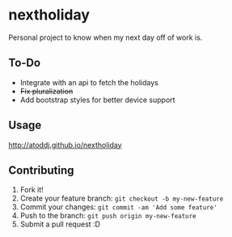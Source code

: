 # nextholiday

Personal project to know when my next day off of work is.


## To-Do
* Integrate with an api to fetch the holidays
* ~~Fix pluralization~~
* Add bootstrap styles for better device support

## Usage

http://atoddj.github.io/nextholiday

## Contributing

1. Fork it!
2. Create your feature branch: `git checkout -b my-new-feature`
3. Commit your changes: `git commit -am 'Add some feature'`
4. Push to the branch: `git push origin my-new-feature`
5. Submit a pull request :D
